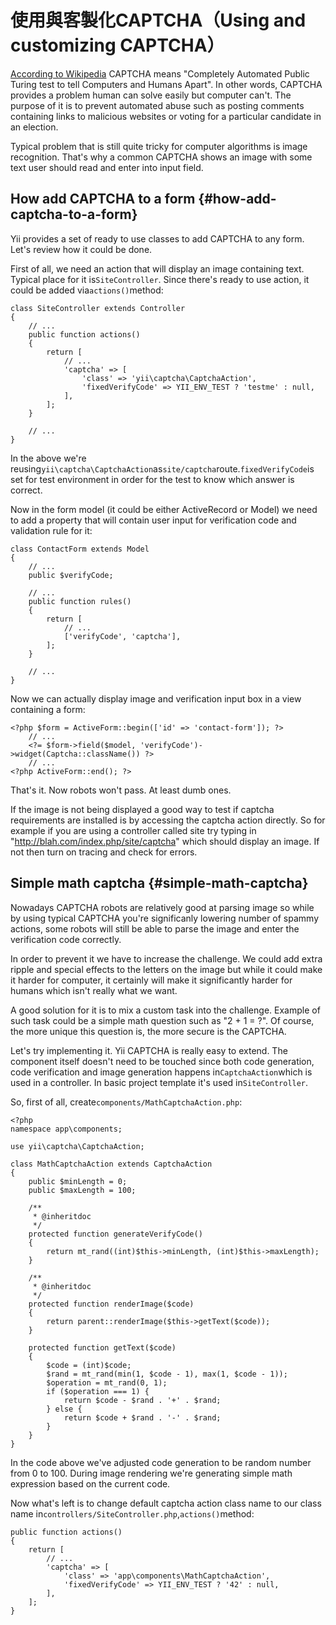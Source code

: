 # 使用與客製化CAPTCHA（Using and customizing CAPTCHA）

[According to Wikipedia](http://en.wikipedia.org/wiki/Captcha) CAPTCHA means "Completely Automated Public Turing test to tell Computers and Humans Apart". In other words, CAPTCHA provides a problem human can solve easily but computer can't. The purpose of it is to prevent automated abuse such as posting comments containing links to malicious websites or voting for a particular candidate in an election.

Typical problem that is still quite tricky for computer algorithms is image recognition. That's why a common CAPTCHA shows an image with some text user should read and enter into input field.

## How add CAPTCHA to a form {#how-add-captcha-to-a-form}

Yii provides a set of ready to use classes to add CAPTCHA to any form. Let's review how it could be done.

First of all, we need an action that will display an image containing text. Typical place for it is`SiteController`. Since there's ready to use action, it could be added via`actions()`method:

```
class SiteController extends Controller
{
    // ...
    public function actions()
    {
        return [
            // ...
            'captcha' => [
                'class' => 'yii\captcha\CaptchaAction',
                'fixedVerifyCode' => YII_ENV_TEST ? 'testme' : null,
            ],
        ];
    }

    // ...
}
```

In the above we're reusing`yii\captcha\CaptchaAction`as`site/captcha`route.`fixedVerifyCode`is set for test environment in order for the test to know which answer is correct.

Now in the form model \(it could be either ActiveRecord or Model\) we need to add a property that will contain user input for verification code and validation rule for it:

```
class ContactForm extends Model
{
    // ...
    public $verifyCode;

    // ...
    public function rules()
    {
        return [
            // ...
            ['verifyCode', 'captcha'],
        ];
    }

    // ...
}
```

Now we can actually display image and verification input box in a view containing a form:

```
<?php $form = ActiveForm::begin(['id' => 'contact-form']); ?>
    // ...
    <?= $form->field($model, 'verifyCode')->widget(Captcha::className()) ?>
    // ...
<?php ActiveForm::end(); ?>
```

That's it. Now robots won't pass. At least dumb ones.

If the image is not being displayed a good way to test if captcha requirements are installed is by accessing the captcha action directly. So for example if you are using a controller called site try typing in "http://blah.com/index.php/site/captcha" which should display an image. If not then turn on tracing and check for errors.

## Simple math captcha {#simple-math-captcha}

Nowadays CAPTCHA robots are relatively good at parsing image so while by using typical CAPTCHA you're significanly lowering number of spammy actions, some robots will still be able to parse the image and enter the verification code correctly.

In order to prevent it we have to increase the challenge. We could add extra ripple and special effects to the letters on the image but while it could make it harder for computer, it certainly will make it significantly harder for humans which isn't really what we want.

A good solution for it is to mix a custom task into the challenge. Example of such task could be a simple math question such as "2 + 1 = ?". Of course, the more unique this question is, the more secure is the CAPTCHA.

Let's try implementing it. Yii CAPTCHA is really easy to extend. The component itself doesn't need to be touched since both code generation, code verification and image generation happens in`CaptchaAction`which is used in a controller. In basic project template it's used in`SiteController`.

So, first of all, create`components/MathCaptchaAction.php`:

```
<?php
namespace app\components;

use yii\captcha\CaptchaAction;

class MathCaptchaAction extends CaptchaAction
{
    public $minLength = 0;
    public $maxLength = 100;

    /**
     * @inheritdoc
     */
    protected function generateVerifyCode()
    {
        return mt_rand((int)$this->minLength, (int)$this->maxLength);
    }

    /**
     * @inheritdoc
     */
    protected function renderImage($code)
    {
        return parent::renderImage($this->getText($code));
    }

    protected function getText($code)
    {
        $code = (int)$code;
        $rand = mt_rand(min(1, $code - 1), max(1, $code - 1));
        $operation = mt_rand(0, 1);
        if ($operation === 1) {
            return $code - $rand . '+' . $rand;
        } else {
            return $code + $rand . '-' . $rand;
        }
    }
}
```

In the code above we've adjusted code generation to be random number from 0 to 100. During image rendering we're generating simple math expression based on the current code.

Now what's left is to change default captcha action class name to our class name in`controllers/SiteController.php`,`actions()`method:

```
public function actions()
{
    return [
        // ...
        'captcha' => [
            'class' => 'app\components\MathCaptchaAction',
            'fixedVerifyCode' => YII_ENV_TEST ? '42' : null,
        ],
    ];
}
```



